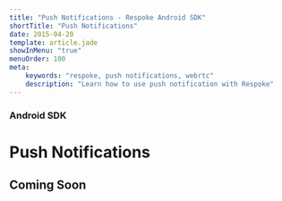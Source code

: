 ```yaml
---
title: "Push Notifications - Respoke Android SDK"
shortTitle: "Push Notifications"
date: 2015-04-20
template: article.jade
showInMenu: "true"
menuOrder: 100
meta:
    keywords: "respoke, push notifications, webrtc"
    description: "Learn how to use push notification with Respoke"
---
```


### Android SDK
# Push Notifications

## Coming Soon

